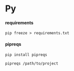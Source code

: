 # Py

#### requirements
`pip freeze > requirements.txt`


#### pipreqs
`pip install pipreqs`

`pipreqs /path/to/project`
